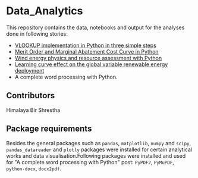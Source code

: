 # Data_Analytics
This repository contains the data, notebooks and output for the analyses done in following stories:

- [VLOOKUP implementation in Python in three simple steps](https://towardsdatascience.com/vlookup-implementation-in-python-in-three-simple-steps-93b5a290fd72)
- [Merit Order and Marginal Abatement Cost Curve in Python](https://towardsdatascience.com/merit-order-and-marginal-abatement-cost-curve-in-python-fe9f77358777)
- [Wind energy physics and resource assessment with Python](https://towardsdatascience.com/wind-energy-physics-and-resource-assessment-with-python-789a0273e697)
- [Learning curve effect on the global variable renewable energy deployment](https://towardsdatascience.com/learning-curve-effect-on-the-global-variable-renewable-energy-deployment-73d1e28da390)
- A complete word processing with Python.

## Contributors
Himalaya Bir Shrestha

## Package requirements
Besides the general packages such as `pandas`, `matplotlib`, `numpy` and `scipy`, `pandas_datareader` and `plotly` packages were installed for certain analytical works and data visualisation.Following packages were installed and used for "A complete word processing with Python" post: `PyPDF2`, `PyMuPDF`, `python-docx`, `docx2pdf`.




